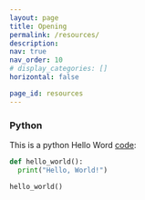 ```yaml
---
layout: page
title: Opening
permalink: /resources/
description:
nav: true
nav_order: 10
# display_categories: []
horizontal: false

page_id: resources
---
```



### Python

This is a python Hello Word [code](https://github.com):
  
  ```python
  def hello_world():
    print("Hello, World!")
  
  hello_world()
  ```
